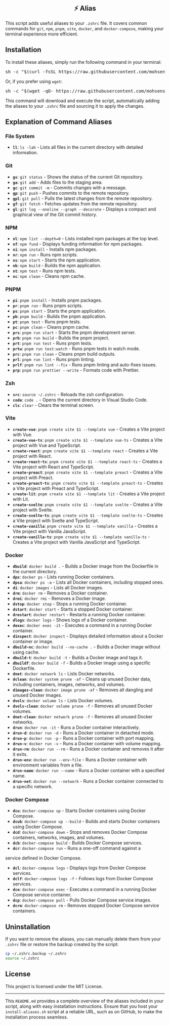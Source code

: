 <h2 align="center">⚡️ Alias</h2>

This script adds useful aliases to your `.zshrc` file. It covers common commands for `git`, `npm`, `pnpm`, `vite`, `docker`, and `docker-compose`, making your terminal experience more efficient.

## Installation

To install these aliases, simply run the following command in your terminal:

<pre align="center">sh -c "$(curl -fsSL https://raw.githubusercontent.com/mohsenshafiei/alias/main/script.sh)"</pre>

Or, if you prefer using `wget`:

<pre align="center">sh -c "$(wget -qO- https://raw.githubusercontent.com/mohsenshafiei/alias/main/script.sh)"</pre>

This command will download and execute the script, automatically adding the aliases to your `.zshrc` file and sourcing it to apply the changes.

## Explanation of Command Aliases

### File System

- **`ll`**: `ls -lah` - Lists all files in the current directory with detailed information.

### Git

- **`gs`**: `git status` - Shows the status of the current Git repository.
- **`ga`**: `git add` - Adds files to the staging area.
- **`gc`**: `git commit -m` - Commits changes with a message.
- **`gp`**: `git push` - Pushes commits to the remote repository.
- **`gpl`**: `git pull` - Pulls the latest changes from the remote repository.
- **`gf`**: `git fetch` - Fetches updates from the remote repository.
- **`gl`**: `git log --oneline --graph --decorate` - Displays a compact and graphical view of the Git commit history.

### NPM

- **`nl`**: `npm list --depth=0` - Lists installed npm packages at the top level.
- **`nf`**: `npm fund` - Displays funding information for npm packages.
- **`ni`**: `npm install` - Installs npm packages.
- **`nr`**: `npm run` - Runs npm scripts.
- **`ns`**: `npm start` - Starts the npm application.
- **`nb`**: `npm build` - Builds the npm application.
- **`nt`**: `npm test` - Runs npm tests.
- **`nc`**: `npm clean` - Cleans npm cache.

### PNPM

- **`pi`**: `pnpm install` - Installs pnpm packages.
- **`pr`**: `pnpm run` - Runs pnpm scripts.
- **`ps`**: `pnpm start` - Starts the pnpm application.
- **`pb`**: `pnpm build` - Builds the pnpm application.
- **`pt`**: `pnpm test` - Runs pnpm tests.
- **`pc`**: `pnpm clean` - Cleans pnpm cache.
- **`prs`**: `pnpm run start` - Starts the pnpm development server.
- **`prb`**: `pnpm run build` - Builds the pnpm project.
- **`prt`**: `pnpm run test` - Runs pnpm tests.
- **`prtw`**: `pnpm run test:watch` - Runs pnpm tests in watch mode.
- **`prc`**: `pnpm run clean` - Cleans pnpm build outputs.
- **`prl`**: `pnpm run lint` - Runs pnpm linting.
- **`prlf`**: `pnpm run lint --fix` - Runs pnpm linting and auto-fixes issues.
- **`prp`**: `pnpm run prettier --write` - Formats code with Prettier.

### Zsh

- **`src`**: `source ~/.zshrc` - Reloads the zsh configuration.
- **`code`**: `code .` - Opens the current directory in Visual Studio Code.
- **`cls`**: `clear` - Clears the terminal screen.

### Vite

- **`create-vue`**: `pnpm create vite $1 --template vue` - Creates a Vite project with Vue.
- **`create-vue-ts`**: `pnpm create vite $1 --template vue-ts` - Creates a Vite project with Vue and TypeScript.
- **`create-react`**: `pnpm create vite $1 --template react` - Creates a Vite project with React.
- **`create-react-ts`**: `pnpm create vite $1 --template react-ts` - Creates a Vite project with React and TypeScript.
- **`create-preact`**: `pnpm create vite $1 --template preact` - Creates a Vite project with Preact.
- **`create-preact-ts`**: `pnpm create vite $1 --template preact-ts` - Creates a Vite project with Preact and TypeScript.
- **`create-lit`**: `pnpm create vite $1 --template lit` - Creates a Vite project with Lit.
- **`create-svelte`**: `pnpm create vite $1 --template svelte` - Creates a Vite project with Svelte.
- **`create-svelte-ts`**: `pnpm create vite $1 --template svelte-ts` - Creates a Vite project with Svelte and TypeScript.
- **`create-vanilla`**: `pnpm create vite $1 --template vanilla` - Creates a Vite project with Vanilla JavaScript.
- **`create-vanilla-ts`**: `pnpm create vite $1 --template vanilla-ts` - Creates a Vite project with Vanilla JavaScript and TypeScript.

### Docker

- **`dbuild`**: `docker build .` - Builds a Docker image from the Dockerfile in the current directory.
- **`dps`**: `docker ps` - Lists running Docker containers.
- **`dpsa`**: `docker ps -a` - Lists all Docker containers, including stopped ones.
- **`di`**: `docker images` - Lists all Docker images.
- **`drm`**: `docker rm` - Removes a Docker container.
- **`drmi`**: `docker rmi` - Removes a Docker image.
- **`dstop`**: `docker stop` - Stops a running Docker container.
- **`dstart`**: `docker start` - Starts a stopped Docker container.
- **`drestart`**: `docker restart` - Restarts a running Docker container.
- **`dlogs`**: `docker logs` - Shows logs of a Docker container.
- **`dexec`**: `docker exec -it` - Executes a command in a running Docker container.
- **`dinspect`**: `docker inspect` - Displays detailed information about a Docker container or image.
- **`dbuild-nc`**: `docker build --no-cache .` - Builds a Docker image without using cache.
- **`dbuild-t`**: `docker build -t` - Builds a Docker image and tags it.
- **`dbuildf`**: `docker build -f` - Builds a Docker image using a specific Dockerfile.
- **`dnet`**: `docker network ls` - Lists Docker networks.
- **`dclean`**: `docker system prune -af` - Cleans up unused Docker data, including containers, images, networks, and volumes.
- **`dimages-clean`**: `docker image prune -af` - Removes all dangling and unused Docker images.
- **`dvols`**: `docker volume ls` - Lists Docker volumes.
- **`dvols-clean`**: `docker volume prune -f` - Removes all unused Docker volumes.
- **`dnet-clean`**: `docker network prune -f` - Removes all unused Docker networks.
- **`drun`**: `docker run -it` - Runs a Docker container interactively.
- **`drun-d`**: `docker run -d` - Runs a Docker container in detached mode.
- **`drun-p`**: `docker run -p` - Runs a Docker container with port mapping.
- **`drun-v`**: `docker run -v` - Runs a Docker container with volume mapping.
- **`drun-rm`**: `docker run --rm` - Runs a Docker container and removes it after it exits.
- **`drun-env`**: `docker run --env-file` - Runs a Docker container with environment variables from a file.
- **`drun-name`**: `docker run --name` - Runs a Docker container with a specified name.
- **`drun-net`**: `docker run --network` - Runs a Docker container connected to a specific network.

### Docker Compose

- **`dcu`**: `docker-compose up` - Starts Docker containers using Docker Compose.
- **`dcub`**: `docker-compose up --build` - Builds and starts Docker containers using Docker Compose.
- **`dcd`**: `docker-compose down` - Stops and removes Docker Compose containers, networks, images, and volumes.
- **`dcb`**: `docker-compose build` - Builds Docker Compose services.
- **`dcr`**: `docker-compose run` - Runs a one-off command against a

service defined in Docker Compose.

- **`dcl`**: `docker-compose logs` - Displays logs from Docker Compose services.
- **`dclf`**: `docker-compose logs -f` - Follows logs from Docker Compose services.
- **`dce`**: `docker-compose exec` - Executes a command in a running Docker Compose service container.
- **`dcp`**: `docker-compose pull` - Pulls Docker Compose service images.
- **`dcrm`**: `docker-compose rm` - Removes stopped Docker Compose service containers.

## Uninstallation

If you want to remove the aliases, you can manually delete them from your `.zshrc` file or restore the backup created by the script:

```sh
cp ~/.zshrc.backup ~/.zshrc
source ~/.zshrc
```

## License

This project is licensed under the MIT License.

---

This `README.md` provides a complete overview of the aliases included in your script, along with easy installation instructions. Ensure that you host your `install-aliases.sh` script at a reliable URL, such as on GitHub, to make the installation process seamless.
